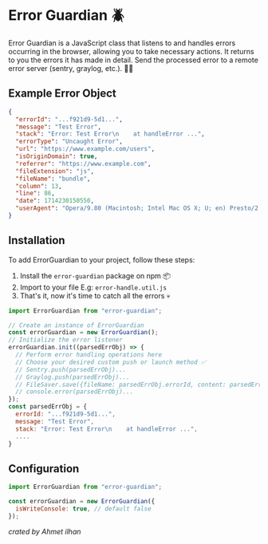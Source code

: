 # Error Guardian 🪲

Error Guardian is a JavaScript class that listens to and handles errors occurring in the browser, allowing you to take necessary actions. It returns to you the errors it has made in detail. Send the processed error to a remote error server (sentry, graylog, etc.). 💪🏼

## Example Error Object

```json
{
  "errorId": "...f921d9-5d1...",
  "message": "Test Error",
  "stack": "Error: Test Error\n    at handleError ...",
  "errorType": "Uncaught Error",
  "url": "https://www.example.com/users",
  "isOriginDomain": true,
  "referrer": "https://www.example.com",
  "fileExtension": "js",
  "fileName": "bundle",
  "column": 13,
  "line": 86,
  "date": 1714230150550,
  "userAgent": "Opera/9.80 (Macintosh; Intel Mac OS X; U; en) Presto/2.2.15 Version/10.00"
}
```

## Installation

To add ErrorGuardian to your project, follow these steps:

1. Install the `error-guardian` package on npm 📦
2. Import to your file E.g: `error-handle.util.js`
3. That's it, now it's time to catch all the errors 💀

```javascript
import ErrorGuardian from "error-guardian";

// Create an instance of ErrorGuardian
const errorGuardian = new ErrorGuardian();
// Initialize the error listener
errorGuardian.init((parsedErrObj) => {
  // Perform error handling operations here
  // Choose your desired custom push or launch method ✅
  // Sentry.push(parsedErrObj)...
  // Graylog.push(parsedErrObj)...
  // FileSaver.save({fileName: parsedErrObj.errorId, content: parsedErrObj})...
  // console.error(parsedErrObj)...
});
const parsedErrObj = {
  errorId: "...f921d9-5d1...",
  message: "Test Error",
  stack: "Error: Test Error\n    at handleError ...",
  ....
}
```

## Configuration

```javascript
import ErrorGuardian from "error-guardian";

const errorGuardian = new ErrorGuardian({
  isWriteConsole: true, // default false
});
```

_crated by Ahmet ilhan_
